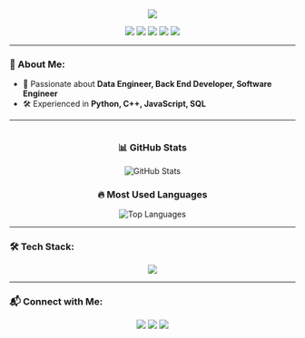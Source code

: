 <div align="center">
  <img 
    src="https://readme-typing-svg.herokuapp.com?font=Pacifico&size=40&duration=3000&pause=1000&center=true&vCenter=true&width=600&height=80&lines=Hi!+I'm+Rifal+%F0%9F%91%8B;Welcome+to+My+Github+Profile;"/>
</div>

<p align="center">
  <img src="https://img.shields.io/badge/Coding-0A66C2?style=for-the-badge&logo=codecrafters&logoColor=white" />
  <img src="https://img.shields.io/badge/Watching%20Anime-FF9E0F?style=for-the-badge&logo=Crunchyroll&logoColor=white" />
  <img src="https://img.shields.io/badge/Playing%20Games-9146FF?style=for-the-badge&logo=steam&logoColor=white" />
  <img src="https://img.shields.io/badge/Listening%20to%20Music-1DB954?style=for-the-badge&logo=spotify&logoColor=white" />
  <img src="https://img.shields.io/badge/Keep%20Learning-FFD700?style=for-the-badge&logo=bookstack&logoColor=black" />
</p>

---

### 🌟 About Me:  
- 🎯 Passionate about **Data Engineer, Back End Developer, Software Engineer**    
- 🛠️ Experienced in **Python, C++, JavaScript, SQL**  

---

<div style="display: flex; justify-content: space-between; flex-wrap: wrap;">
  <div align="center" style="flex: 1; min-width: 300px;">
    <h3>📊 GitHub Stats</h3>
    <img src="https://github-readme-stats-wheat-ten-97.vercel.app/api?username=lleenx&show_icons=true&theme=nightowl" alt="GitHub Stats" />
  </div>
  <div align="center" style="flex: 1; min-width: 300px;">
    <h3>🔥 Most Used Languages</h3>
    <img src="https://github-readme-stats-wheat-ten-97.vercel.app/api/top-langs/?username=lleenx&layout=compact&theme=nightowl" alt="Top Languages" />
  </div>
</div>


---

### 🛠️ Tech Stack:
<p align="center">
  <img src="https://skillicons.dev/icons?i=python,tensorflow,js,laravel,php,mysql,c,kotlin,java" />
</p>

---

### 📬 Connect with Me:
<p align="center">
  <a href="https://linkedin.com/in/rifalariya"><img src="https://img.shields.io/badge/LinkedIn-blue?style=for-the-badge&logo=linkedin&logoColor=white" /></a>
  <a href="mailto:rifalariya13@gmail.com"><img src="https://img.shields.io/badge/Email-red?style=for-the-badge&logo=gmail&logoColor=white" /></a>
  <a href="https://github.com/lleenx"><img src="https://img.shields.io/badge/GitHub-black?style=for-the-badge&logo=github&logoColor=white" /></a>
</p>
